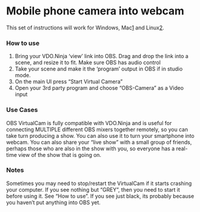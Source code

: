 # Mobile phone camera into webcam

This set of instructions will work for Windows, Mac[1](broken-reference) and Linux[2](broken-reference).

### How to use

1. Bring your VDO.Ninja ‘view’ link into OBS. Drag and drop the link into a scene, and resize it to fit. Make sure OBS has audio control
2. Take your scene and make it the ‘program’ output in OBS if in studio mode.
3. On the main UI press “Start Virtual Camera”
4. Open your 3rd party program and choose “OBS-Camera” as a Video input

### Use Cases

OBS VirtualCam is fully compatible with VDO.Ninja and is useful for connecting MULTIPLE different OBS mixers together remotely, so you can take turn producing a show. You can also use it to turn your smartphone into webcam. You can also share your “live show” with a small group of friends, perhaps those who are also in the show with you, so everyone has a real-time view of the show that is going on.

### Notes

Sometimes you may need to stop/restart the VirtualCam if it starts crashing your computer. If you see nothing but “GREY”, then you need to start it before using it. See “How to use”. If you see just black, its probably because you haven’t put anything into OBS yet.
